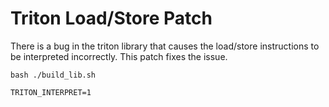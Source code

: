# Triton Load/Store Patch

There is a bug in the triton library that causes the load/store instructions to be interpreted incorrectly. This patch fixes the issue.

```
bash ./build_lib.sh
```

```
TRITON_INTERPRET=1
```
